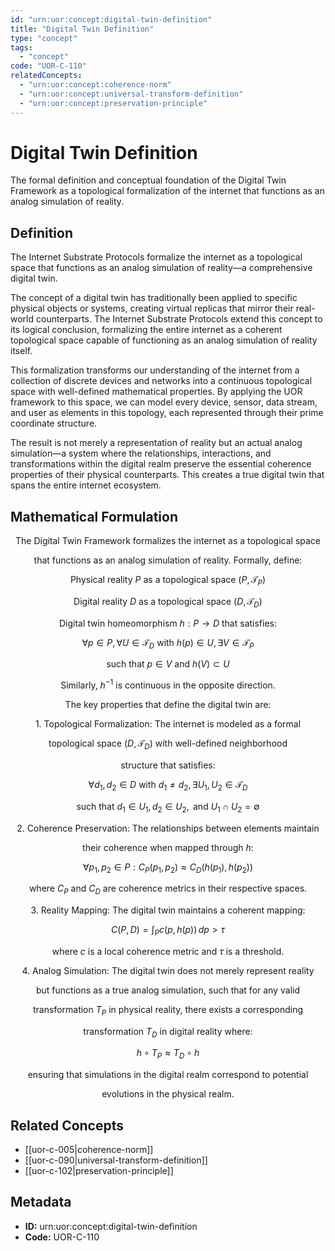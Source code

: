 ```yaml
---
id: "urn:uor:concept:digital-twin-definition"
title: "Digital Twin Definition"
type: "concept"
tags:
  - "concept"
code: "UOR-C-110"
relatedConcepts:
  - "urn:uor:concept:coherence-norm"
  - "urn:uor:concept:universal-transform-definition"
  - "urn:uor:concept:preservation-principle"
---
```


# Digital Twin Definition

The formal definition and conceptual foundation of the Digital Twin Framework as a topological formalization of the internet that functions as an analog simulation of reality.

## Definition

The Internet Substrate Protocols formalize the internet as a topological space that functions as an analog simulation of reality—a comprehensive digital twin.

The concept of a digital twin has traditionally been applied to specific physical objects or systems, creating virtual replicas that mirror their real-world counterparts. The Internet Substrate Protocols extend this concept to its logical conclusion, formalizing the entire internet as a coherent topological space capable of functioning as an analog simulation of reality itself.

This formalization transforms our understanding of the internet from a collection of discrete devices and networks into a continuous topological space with well-defined mathematical properties. By applying the UOR framework to this space, we can model every device, sensor, data stream, and user as elements in this topology, each represented through their prime coordinate structure.

The result is not merely a representation of reality but an actual analog simulation—a system where the relationships, interactions, and transformations within the digital realm preserve the essential coherence properties of their physical counterparts. This creates a true digital twin that spans the entire internet ecosystem.

## Mathematical Formulation

$$
\text{The Digital Twin Framework formalizes the internet as a topological space}
$$

$$
\text{that functions as an analog simulation of reality. Formally, define:}
$$

$$
\text{Physical reality } P \text{ as a topological space } (P, \mathcal{T}_P)
$$

$$
\text{Digital reality } D \text{ as a topological space } (D, \mathcal{T}_D)
$$

$$
\text{Digital twin homeomorphism } h: P \to D \text{ that satisfies:}
$$

$$
\forall p \in P, \forall U \in \mathcal{T}_D \text{ with } h(p) \in U, \exists V \in \mathcal{T}_P
$$

$$
\text{such that } p \in V \text{ and } h(V) \subset U
$$

$$
\text{Similarly, } h^{-1} \text{ is continuous in the opposite direction.}
$$

$$
\text{The key properties that define the digital twin are:}
$$

$$
\text{1. Topological Formalization: The internet is modeled as a formal}
$$

$$
\text{   topological space } (D, \mathcal{T}_D) \text{ with well-defined neighborhood}
$$

$$
\text{   structure that satisfies:}
$$

$$
\forall d_1, d_2 \in D \text{ with } d_1 \neq d_2, \exists U_1, U_2 \in \mathcal{T}_D
$$

$$
\text{such that } d_1 \in U_1, d_2 \in U_2, \text{ and } U_1 \cap U_2 = \emptyset
$$

$$
\text{2. Coherence Preservation: The relationships between elements maintain}
$$

$$
\text{   their coherence when mapped through } h\text{:}
$$

$$
\forall p_1, p_2 \in P: C_P(p_1, p_2) \approx C_D(h(p_1), h(p_2))
$$

$$
\text{   where } C_P \text{ and } C_D \text{ are coherence metrics in their respective spaces.}
$$

$$
\text{3. Reality Mapping: The digital twin maintains a coherent mapping:}
$$

$$
C(P, D) = \int_P c(p, h(p)) \, dp > \tau
$$

$$
\text{   where } c \text{ is a local coherence metric and } \tau \text{ is a threshold.}
$$

$$
\text{4. Analog Simulation: The digital twin does not merely represent reality}
$$

$$
\text{   but functions as a true analog simulation, such that for any valid}
$$

$$
\text{   transformation } T_P \text{ in physical reality, there exists a corresponding}
$$

$$
\text{   transformation } T_D \text{ in digital reality where:}
$$

$$
h \circ T_P \approx T_D \circ h
$$

$$
\text{   ensuring that simulations in the digital realm correspond to potential}
$$

$$
\text{   evolutions in the physical realm.}
$$

## Related Concepts

- [[uor-c-005|coherence-norm]]
- [[uor-c-090|universal-transform-definition]]
- [[uor-c-102|preservation-principle]]

## Metadata

- **ID:** urn:uor:concept:digital-twin-definition
- **Code:** UOR-C-110
